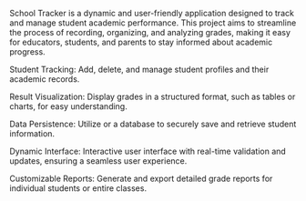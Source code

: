 School Tracker is a dynamic and user-friendly application designed to track and manage student academic performance.
This project aims to streamline the process of recording, organizing, and analyzing grades, making it easy for educators, students, and parents to stay informed about academic progress.

Student Tracking: Add, delete, and manage student profiles and their academic records.

Result Visualization: Display grades in a structured format, such as tables or charts, for easy understanding.

Data Persistence: Utilize  or a database to securely save and retrieve student information.

Dynamic Interface: Interactive user interface with real-time validation and updates, ensuring a seamless user experience.

Customizable Reports: Generate and export detailed grade reports for individual students or entire classes.

